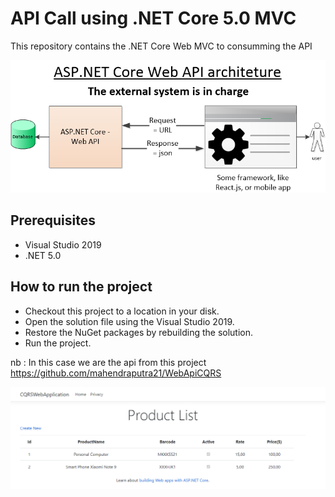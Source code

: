 # API Call using .NET Core 5.0 MVC 
This repository contains the .NET Core Web MVC to consumming the API 

![Screenshot](https://github.com/mahendraputra21/WebAppAPI/blob/main/AspNetCoreWebApiArchitecture.png)

## Prerequisites

* Visual Studio 2019
* .NET 5.0

## How to run the project

* Checkout this project to a location in your disk.
* Open the solution file using the Visual Studio 2019.
* Restore the NuGet packages by rebuilding the solution.
* Run the project.

nb : In this case we are the api from this project https://github.com/mahendraputra21/WebApiCQRS

![Screenshot](https://github.com/mahendraputra21/WebAppAPI/blob/main/Product-List.png)
